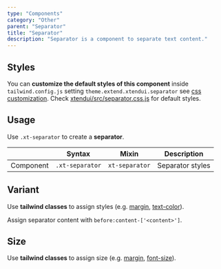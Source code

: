 ```yaml
---
type: "Components"
category: "Other"
parent: "Separator"
title: "Separator"
description: "Separator is a component to separate text content."
---
```


## Styles

You can **customize the default styles of this component** inside `tailwind.config.js` setting `theme.extend.xtendui.separator` see [css customization](/components/global/preset#customization). Check [xtendui/src/separator.css.js](https://github.com/xtendui/xtendui/blob/beta/src/separator.css.js) for default styles.

## Usage

Use `.xt-separator` to create a **separator**.

<div class="xt-overflow-sub overflow-y-hidden overflow-x-scroll my-5 xt-my-auto w-full">

|                      | Syntax                          | Mixin            | Description                   |
| ----------------------- | ----------------------------------------- | -----------------------------| ----------------------------- |
| Component                  | `.xt-separator`                     | `xt-separator`                | Separator styles            |

</div>

<demo>
  <demoinline src="demos/components/separator/usage">
  </demoinline>
</demo>

## Variant

Use **tailwind classes** to assign styles (e.g. [margin](https://tailwindcss.com/docs/margin), [text-color](https://tailwindcss.com/docs/text-color)).

Assign separator content with `before:content-['<content>']`.

<demo>
  <demoinline src="demos/components/separator/variant">
  </demoinline>
</demo>

## Size

Use **tailwind classes** to assign size (e.g. [margin](https://tailwindcss.com/docs/margin), [font-size](https://tailwindcss.com/docs/font-size)).

<demo>
  <demoinline src="demos/components/separator/size">
  </demoinline>
</demo>

